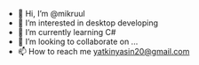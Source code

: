 - 👋 Hi, I’m @mikruul
- 👀 I’m interested in desktop developing 
- 🌱 I’m currently learning C#
- 💞️ I’m looking to collaborate on ...
- 📫 How to reach me yatkinyasin20@gmail.com
